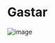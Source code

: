 # Gastar

![image](https://github.com/user-attachments/assets/4715da81-0111-42c1-8b0e-4801f4dfdd88)
